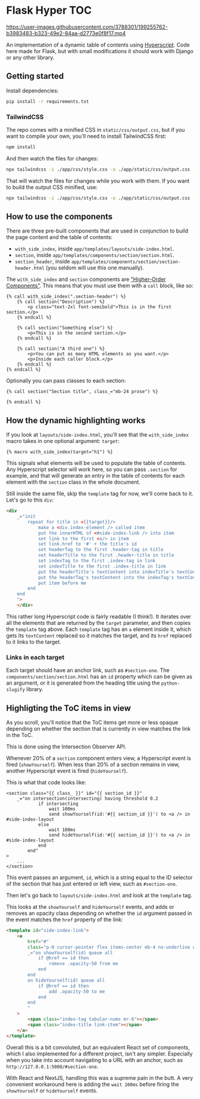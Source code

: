 # Flask Hyper TOC

https://user-images.githubusercontent.com/3788301/199255762-b3983483-b323-49e2-84aa-d2773e0f8f17.mp4

An implementation of a dynamic table of contents using [Hyperscript](https://hyperscript.org/). Code here made for Flask, but with small modifications it should work with Django or any other library.

## Getting started

Install dependencies:

```bash
pip install -r requirements.txt
```

### TailwindCSS

The repo comes with a minified CSS in `static/css/output.css`, but if you want to compile your own, you'll need to install TailwindCSS first:

```bash
npm install
```

And then watch the files for changes:

```bash
npx tailwindcss -i ./app/css/style.css -o ./app/static/css/output.css --watch
```

That will watch the files for changes while you work with them. If you want to build the output CSS minified, use:

```bash
npx tailwindcss -i ./app/css/style.css -o ./app/static/css/output.css --minify
```

## How to use the components

There are three pre-built components that are used in conjunction to build the page content and the table of contents:

- `with_side_index`, inside `app/templates/layouts/side-index.html`.
- `section`, inside `app/templates/components/section/section.html`.
- `section_header`, inside `app/templates/components/section/section-header.html` (you seldom will use this one manually).

The `with_side_index` and `section` components are ["Higher-Order Components"](https://jinja.palletsprojects.com/en/3.0.x/templates/#call). This means that you must use them with a `call` block, like so:

```jinja
{% call with_side_index(".section-header") %}
    {% call section("Description") %}
        <p class="text-2xl font-semibold">This is in the first section.</p>
    {% endcall %}

    {% call section("Something else") %}
        <p>This is in the second section.</p>
    {% endcall %}

    {% call section("A third one") %}
        <p>You can put as many HTML elements as you want.</p>
        <p>Inside each caller block.</p>
    {% endcall %}
{% endcall %}
```

Optionally you can pass classes to each section:

```jinja
{% call section("Section title", class_="mb-24 prose") %}

{% endcall %}
```

## How the dynamic highlighting works

If you look at `layouts/side-index.html`, you'll see that the `with_side_index` macro takes in one optional argument: `target`:

```jinja
{% macro with_side_index(target="h1") %}
```

This signals what elements will be used to populate the table of contents. Any Hyperscript selector will work here, so you can pass `.section` for example, and that will generate an entry in the table of contents for each element with the `section` class in the whole document.

Still inside the same file, skip the `template` tag for now, we'll come back to it. Let's go to this `div`:

```html
<div 
    _="init
        repeat for title in <{{target}}/>
            make a <div.index-element /> called item
            put the innerHTML of <#side-index-link /> into item
            set link to the first <a/> in item
            set link.href to '#' + the title's id
            set headerTag to the first .header-tag in title
            set headerTitle to the first .header-title in title
            set indexTag to the first .index-tag in link
            set indexTitle to the first .index-title in link
            put the headerTitle's textContent into indexTitle's textContent
            put the headerTag's textContent into the indexTag's textContent
            put item before me
        end
    end
    ">
    </div>
```

This rather long Hyperscript code is fairly readable (I think!). It iterates over all the elements that are returned by the `target` parameter, and then copies the `template` tag above. Each `template` tag has an `a` element inside it, which gets its `textContent` replaced so it matches the target, and its `href` replaced to it links to the target.

### Links in each target

Each target should have an anchor link, such as `#section-one`. The `components/section/section.html` has an `id` property which can be given as an argument, or it is generated from the heading title using the `python-slugify` library.

## Highligting the ToC items in view

As you scroll, you'll notice that the ToC items get more or less opaque depending on whether the section that is currently in view matches the link in the ToC.

This is done using the Intersection Observer API.

Whenever 20% of a `section` component enters view, a Hyperscript event is fired (`showYourself`). When less than 20% of a section remains in view, another Hyperscript event is fired (`hideYourself`).

This is what that code looks like:

```jinja
<section class="{{ class_ }}" id="{{ section_id }}"
    _="on intersection(intersecting) having threshold 0.2
            if intersecting
                wait 100ms
                send showYourself(id:'#{{ section_id }}') to <a /> in #side-index-layout
            else
                wait 100ms
                send hideYourself(id:'#{{ section_id }}') to <a /> in #side-index-layout
            end
        end"
>
    ...
</section>
```

This event passes an argument, `id`, which is a string equal to the ID selector of the section that has just entered or left view, such as `#section-one`.

Then let's go back to `layouts/side-index.html` and look at the `template` tag.

This looks at the `showYourself` and `hideYourself` events, and adds or removes an opacity class depending on whether the `id` argument passed in the event matches the `href` property of the link:

```html
<template id="side-index-link">
    <a
        href="#"
        class="p-0 cursor-pointer flex items-center mb-4 no-underline opacity-50 hover:opacity-100 transition-opacity"
        _="on showYourself(id) queue all
            if @href == id then
                remove .opacity-50 from me
            end
        end
        on hideYourself(id) queue all
            if @href == id then
                add .opacity-50 to me
            end
        end
        "
    >
        <span class="index-tag tabular-nums mr-6"></span>
        <span class="index-title link-item"></span>
    </a>
</template>
```

Overall this is a bit convoluted, but an equivalent React set of components, which I also implemented for a different project, isn't any simpler. Especially when you take into account navigating to a URL with an anchor, such as `http://127.0.0.1:5000/#section-one`.

With React and NextJS, handling this was a supreme pain in the butt. A very convenient workaround here is adding the `wait 100ms` before firing the `showYourself` or `hideYourself` events.
